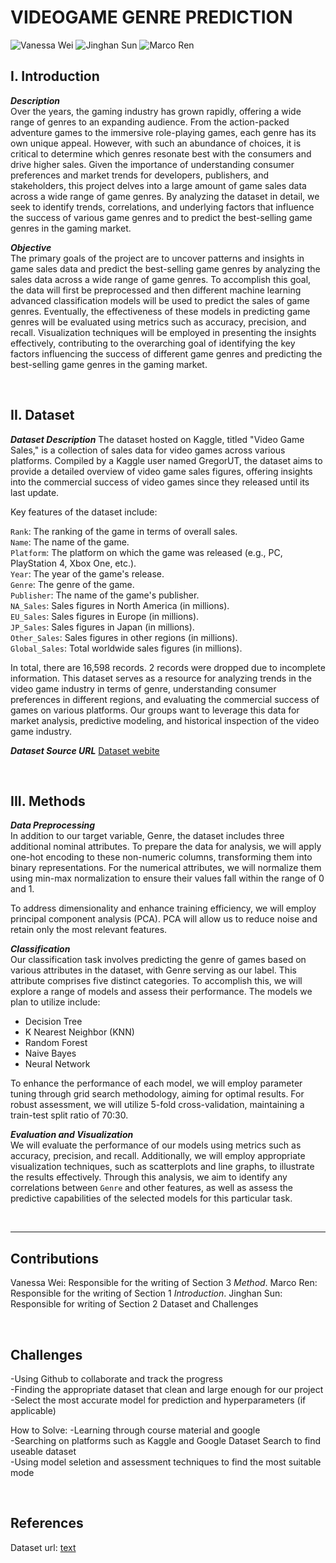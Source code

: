 # VIDEOGAME GENRE PREDICTION
![Vanessa Wei](https://img.shields.io/static/v1?label=VanessaWei&message=Collaborator&color=blue&logo=github)
![Jinghan Sun](https://img.shields.io/static/v1?label=JinghanSun&message=Collaborator&color=blue&logo=github)
![Marco Ren](https://img.shields.io/static/v1?label=MarcoRen&message=Collaborator&color=blue&logo=github)

## I.  Introduction
***Description***   
Over the years, the gaming industry has grown rapidly, offering a wide range of genres to an expanding audience. From the action-packed adventure games to the immersive role-playing games, each genre has its own unique appeal. However, with such an abundance of choices, it is critical to determine which genres resonate best with the consumers and drive higher sales. Given the importance of understanding consumer preferences and market trends for developers, publishers, and stakeholders, this project delves into a large amount of game sales data across a wide range of game genres. By analyzing the dataset in detail, we seek to identify trends, correlations, and underlying factors that influence the success of various game genres and to predict the best-selling game genres in the gaming market.

***Objective***  
The primary goals of the project are to uncover patterns and insights in game sales data and predict the best-selling game genres by analyzing the sales data across a wide range of game genres. To accomplish this goal, the data will first be preprocessed and then different machine learning advanced classification models will be used to predict the sales of game genres. Eventually, the effectiveness of these models in predicting game genres will be evaluated using metrics such as accuracy, precision, and recall. Visualization techniques will be employed in presenting the insights effectively, contributing to the overarching goal of identifying the key factors influencing the success of different game genres and predicting the best-selling game genres in the gaming market.

</br>

## II. Dataset

***Dataset Description***
The dataset hosted on Kaggle, titled "Video Game Sales," is a collection of sales data for video games across various platforms. Compiled by a Kaggle user named GregorUT, the dataset aims to provide a detailed overview of video game sales figures, offering insights into the commercial success of video games since they released until its last update.

Key features of the dataset include:

`Rank`: The ranking of the game in terms of overall sales.</br> 
`Name`: The name of the game.</br> 
`Platform`: The platform on which the game was released (e.g., PC, PlayStation 4, Xbox One, etc.).</br> 
`Year`: The year of the game's release.</br> 
`Genre`: The genre of the game.</br> 
`Publisher`: The name of the game's publisher.</br> 
`NA_Sales`: Sales figures in North America (in millions).</br> 
`EU_Sales`: Sales figures in Europe (in millions).</br> 
`JP_Sales`: Sales figures in Japan (in millions).</br> 
`Other_Sales`: Sales figures in other regions (in millions).</br> 
`Global_Sales`: Total worldwide sales figures (in millions).</br> 

In total, there are 16,598 records. 2 records were dropped due to incomplete information. This dataset serves as a resource for analyzing trends in the video game industry in terms of genre, understanding consumer preferences in different regions, and evaluating the commercial success of games on various platforms. Our groups want to leverage this data for market analysis, predictive modeling, and historical inspection of the video game industry.

***Dataset Source URL***
[Dataset webite](https://www.kaggle.com/datasets/gregorut/videogamesales)

</br> 

## III. Methods
***Data Preprocessing***   
In addition to our target variable, Genre, the dataset includes three additional nominal attributes. To prepare the data for analysis, we will apply one-hot encoding to these non-numeric columns, transforming them into binary representations. For the numerical attributes, we will normalize them using min-max normalization to ensure their values fall within the range of 0 and 1.

To address dimensionality and enhance training efficiency, we will employ principal component analysis (PCA). PCA will allow us to reduce noise and retain only the most relevant features.

***Classification***  
Our classification task involves predicting the genre of games based on various attributes in the dataset, with Genre serving as our label. This attribute comprises five distinct categories. To accomplish this, we will explore a range of models and assess their performance. The models we plan to utilize include:

* Decision Tree
* K Nearest Neighbor (KNN)
* Random Forest
* Naive Bayes
* Neural Network

To enhance the performance of each model, we will employ parameter tuning through grid search methodology, aiming for optimal results. For robust assessment, we will utilize 5-fold cross-validation, maintaining a train-test split ratio of 70:30.

***Evaluation and Visualization***  
We will evaluate the performance of our models using metrics such as accuracy, precision, and recall. Additionally, we will employ appropriate visualization techniques, such as scatterplots and line graphs, to illustrate the results effectively. Through this analysis, we aim to identify any correlations between `Genre` and other features, as well as assess the predictive capabilities of the selected models for this particular task.

</br>

---
## Contributions

Vanessa Wei: Responsible for the writing of Section 3 *Method*.
Marco Ren: Responsible for the writing of Section 1 *Introduction*.
Jinghan Sun: Responsible for writing of Section 2 Dataset and Challenges

</br>

## Challenges
-Using Github to collaborate and track the progress</br> 
-Finding the appropriate dataset that clean and large enough for our project</br> 
-Select the most accurate model for prediction and hyperparameters (if applicable)</br> 

How to Solve:
-Learning through course material and google</br> 
-Searching on platforms such as Kaggle and Google Dataset Search to find useable dataset</br> 
-Using model seletion and assessment techniques to find the most suitable mode</br> 

</br> 

## References
Dataset url: [text](https://www.kaggle.com/datasets/gregorut/videogamesales)


